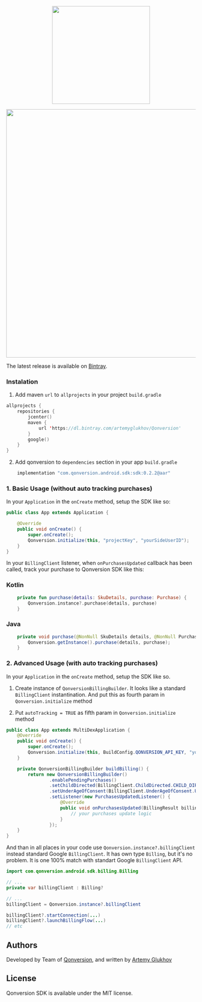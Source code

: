 <p align="center">
     <a href="https://qonversion.io"><img width="260" src="https://qonversion.io/img/brand.svg"></a>
</p>

<p align="center">
     <a href="https://qonversion.io"><img width="660" src="https://qonversion.io/img/illustrations/charts.svg"></a></p>

The latest release is available on [Bintray](https://dl.bintray.com/artemyglukhov/Qonversion).

### Instalation

1. Add maven `url` to `allprojects` in your project `build.gradle`
```kotlin
allprojects {
    repositories {
        jcenter()
        maven {
            url 'https://dl.bintray.com/artemyglukhov/Qonversion'
        }
        google()
    }
}
```
2. Add qonversion to `dependencies` section in your app `build.gradle`

```kotlin
    implementation "com.qonversion.android.sdk:sdk:0.2.2@aar"
```

### 1. Basic Usage (without auto tracking purchases)

In your `Application` in the `onCreate` method, setup the SDK like so:

```java
public class App extends Application {

    @Override
    public void onCreate() {
        super.onCreate();
        Qonversion.initialize(this, "projectKey", "yourSideUserID");
    }
}
```

In your `BillingClient` listener, when `onPurchasesUpdated` callback has been called, track your purchase to Qonversion SDK like this:

### Kotlin

```kotlin
    private fun purchase(details: SkuDetails, purchase: Purchase) {
        Qonversion.instance?.purchase(details, purchase)
    }
```

### Java

```java
    private void purchase(@NonNull SkuDetails details, @NonNull Purchase purchase) {
        Qonversion.getInstance().purchase(details, purchase);
    }
```

### 2. Advanced Usage (with auto tracking purchases)

In your `Application` in the `onCreate` method, setup the SDK like so.

1. Create instance of `QonversionBillingBuilder`. It looks like a standard `BillingClient` instantination. And put this as fourth param in `Qonversion.initialize` method

2. Put `autoTracking = TRUE` as fifth param in `Qonversion.initialize` method

```java
public class App extends MultiDexApplication {
    @Override
    public void onCreate() {
        super.onCreate();
        Qonversion.initialize(this, BuildConfig.QONVERSION_API_KEY, "yourSideUserID", buildBilling(), true);
    }

    private QonversionBillingBuilder buildBilling() {
        return new QonversionBillingBuilder()
                .enablePendingPurchases()
                .setChildDirected(BillingClient.ChildDirected.CHILD_DIRECTED)
                .setUnderAgeOfConsent(BillingClient.UnderAgeOfConsent.UNDER_AGE_OF_CONSENT)
                .setListener(new PurchasesUpdatedListener() {
                    @Override
                    public void onPurchasesUpdated(BillingResult billingResult, @Nullable List<Purchase> purchases) {
                        // your purchases update logic
                    }
                });
    }
}
```
And than in all places in your code use `Qonversion.instance?.billingClient` instead standard Google `BillingClient`. It has own type `Billing`, but it's no problem. It is one 100% match with standart Google `BillingClient` API.

```java
import com.qonversion.android.sdk.billing.Billing

// ...
private var billingClient : Billing? 

// ...
billingClient = Qonversion.instance?.billingClient

billingClient?.startConnection(...)
billingClient?.launchBillingFlow(...)
// etc

```

## Authors

Developed by Team of [Qonversion](https://qonversion.io), and written by [Artemy Glukhov](https://github.com/ArtemyGlukhov)

## License

Qonversion SDK is available under the MIT license.
